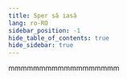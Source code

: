 ```yaml
---
title: Sper să iasă
lang: ro-RO
sidebar_position: -1
hide_table_of_contents: true
hide_sidebar: true
---
```


mmmmmmmmmmmmmmmmmm

